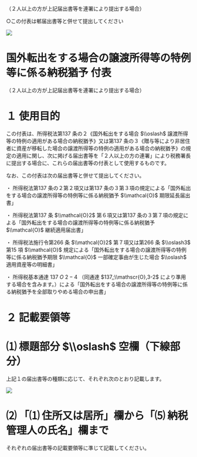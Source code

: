 （２人以上の方が上記届出書等を連署により提出する場合）

○この付表は䣍届出書等と併せて提出してください

![](https://www.nta.go.jp/tmp/b1622b59-6bf9-42eb-8271-aac7873e4708/images/310d1e3bef1326ee0e390e68addfd639a9022ba3122bc3e9034e0b5507c42993.jpg)

# 国外転出をする場合の譲渡所得等の特例等に係る納税猶予 付表

（２人以上の方が上記届出書等を連署により提出する場合）

# １ 使用目的

この付表は、所得税法第137 条の２《国外転出をする場合 $\\oslash$ 譲渡所得等の特例の適用がある場合の納税猶予》又は第137 条の３《贈与等により非居住者に資産が移転した場合の譲渡所得等の特例の適用がある場合の納税猶予》の規定の適用に関し、次に掲げる届出書等を「２人以上の方の連署」により税務署長に提出する場合に、これらの届出書等の付表として使用するものです。

なお、この付表は次の届出書等と併せて提出してください。

・ 所得税法第137 条の２第２項又は第137 条の３第３項の規定による「国外転出をする場合の譲渡所得等の特例等に係る納税猶予 $\\mathcal{O}$ 期限延長届出書」

・ 所得税法第137 条 $\\mathcal{O}2$ 第６項又は第137 条の３第７項の規定による「国外転出をする場合の譲渡所得等の特例等に係る納税猶予 $\\mathcal{O}$ 継続適用届出書」

・ 所得税法施行令第266 条 $\\mathcal{O}2$ 第７項又は第266 条 $\\oslash3$ 第15 項 $\\mathcal{O}$ 規定による「国外転出をする場合の譲渡所得等の特例等に係る納税猶予期限 $\\mathcal{O}$ 一部確定事由が生じた場合 $\\oslash$ 適用資産等の明細書」

・ 所得税基本通達 $137\ O\ 2-4$ （同通達 $137,;\\mathscr{O},3-2$ により準用する場合を含みます。）による「国外転出をする場合の譲渡所得等の特例等に係る納税猶予を全部取りやめる場合の申出書」

# ２ 記載要領等

# ⑴ 標題部分 $\\oslash$ 空欄（下線部分）

上記１の届出書等の種類に応じて、それぞれ次のとおり記載します。

![](https://www.nta.go.jp/tmp/b1622b59-6bf9-42eb-8271-aac7873e4708/images/50c72a9991449eb2acf69c81ca356b7dc99d1ccf46dab1f92684af58e672ee1a.jpg)

# ⑵ 「⑴ 住所又は居所」欄から「⑸ 納税管理人の氏名」欄まで

それぞれの届出書等の記載要領等に準じて記載してください。